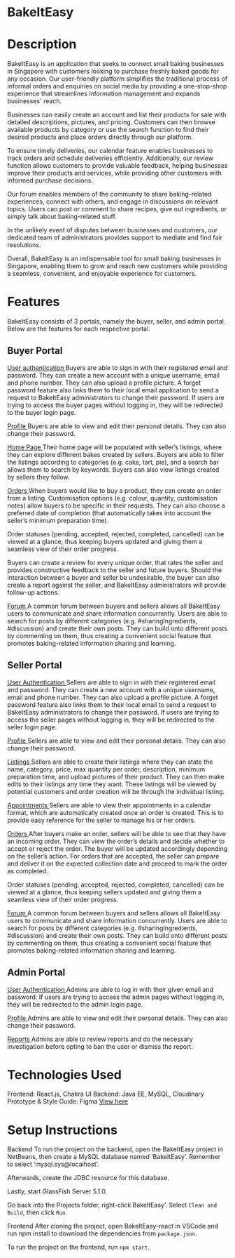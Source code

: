 # BakeItEasy

# Description
BakeItEasy is an application that seeks to connect small baking businesses in Singapore with customers looking to purchase freshly baked goods for any occasion. Our user-friendly platform simplifies the traditional process of informal orders and enquiries on social media by providing a one-stop-shop experience that streamlines information management and expands businesses' reach.

Businesses can easily create an account and list their products for sale with detailed descriptions, pictures, and pricing. Customers can then browse available products by category or use the search function to find their desired products and place orders directly through our platform.

To ensure timely deliveries, our calendar feature enables businesses to track orders and schedule deliveries efficiently. Additionally, our review function allows customers to provide valuable feedback, helping businesses improve their products and services, while providing other customers with informed purchase decisions.

Our forum enables members of the community to share baking-related experiences, connect with others, and engage in discussions on relevant topics. Users can post or comment to share recipes, give out ingredients, or simply talk about baking-related stuff.

In the unlikely event of disputes between businesses and customers, our dedicated team of administrators provides support to mediate and find fair resolutions.

Overall, BakeItEasy is an indispensable tool for small baking businesses in Singapore, enabling them to grow and reach new customers while providing a seamless, convenient, and enjoyable experience for customers.

# Features
BakeItEasy consists of 3 portals, namely the buyer, seller, and admin portal. Below are the features for each respective portal.

## Buyer Portal

<u> User authentication </u>
Buyers are able to sign in with their registered email and password. They can create a new account with a unique username, email and phone number. They can also upload a profile picture. A forget password feature also links them to their local email application to send a request to BakeItEasy administrators to change their password. If users are trying to access the buyer pages without logging in, they will be redirected to the buyer login page.

<u> Profile </u>
Buyers are able to view and edit their personal details. They can also change their password.

<u> Home Page </u>
Their home page will be populated with seller’s listings, where they can explore different bakes created by sellers. Buyers are able to filter the listings according to categories (e.g. cake, tart, pie), and a search bar allows them to search by keywords. Buyers can also view listings created by sellers they follow.

<u> Orders </u>
When buyers would like to buy a product, they can create an order from a listing. Customisation options (e.g. colour, quantity, customisation notes) allow buyers to be specific in their requests. They can also choose a preferred date of completion (that automatically takes into account the seller’s minimum preparation time).

Order statuses (pending, accepted, rejected, completed, cancelled) can be viewed at a glance, thus keeping buyers updated and giving them a seamless view of their order progress.

Buyers can create a review for every unique order, that rates the seller and provides constructive feedback to the seller and future buyers. Should the interaction between a buyer and seller be undesirable, the buyer can also create a report against the seller, and BakeItEasy administrators will provide follow-up actions.

<u> Forum </u>
A common forum between buyers and sellers allows all BakeItEasy users to communicate and share information concurrently. Users are able to search for posts by different categories (e.g. #sharingIngredients, #discussion) and create their own posts. They can build onto different posts by commenting on them, thus creating a convenient social feature that promotes baking-related information sharing and learning.

## Seller Portal

<u> User Authentication </u>
Sellers are able to sign in with their registered email and password. They can create a new account with a unique username, email and phone number. They can also upload a profile picture. A forget password feature also links them to their local email to send a request to BakeItEasy administrators to change their password. If users are trying to access the seller pages without logging in, they will be redirected to the seller login page.

<u> Profile </u>
Sellers are able to view and edit their personal details. They can also change their password.

<u> Listings </u>
Sellers are able to create their listings where they can state the name, category, price, max quantity per order, description, minimum preparation time, and upload pictures of their product. They can then make edits to their listings any time they want. These listings will be viewed by potential customers and order creation will be through the individual listing.

<u> Appointments </u>
Sellers are able to view their appointments in a calendar format, which are automatically created once an order is created. This is to provide easy reference for the seller to manage his or her orders.

<u> Orders </u>
After buyers make an order, sellers will be able to see that they have an incoming order. They can view the order’s details and decide whether to accept or reject the order. The buyer will be updated accordingly depending on the seller’s action. For orders that are accepted, the seller can prepare and deliver it on the expected collection date and proceed to mark the order as completed.

Order statuses (pending, accepted, rejected, completed, cancelled) can be viewed at a glance, thus keeping sellers updated and giving them a seamless view of their order progress.

<u> Forum </u>
A common forum between buyers and sellers allows all BakeItEasy users to communicate and share information concurrently. Users are able to search for posts by different categories (e.g. #sharingIngredients, #discussion) and create their own posts. They can build onto different posts by commenting on them, thus creating a convenient social feature that promotes baking-related information sharing and learning.

## Admin Portal

<u> User Authentication </u>
Admins are able to log in with their given email and password. If users are trying to access the admin pages without logging in, they will be redirected to the admin login page.

<u> Profile </u>
Admins are able to view and edit their personal details. They can also change their password.

<u> Reports </u>
Admins are able to review reports and do the necessary investigation before opting to ban the user or dismiss the report.

# Technologies Used
Frontend: React.js, Chakra UI
Backend: Java EE, MySQL, Cloudinary
Prototype & Style Guide: Figma [View here](https://tinyurl.com/BakeItEasyStyleGuide)

# Setup Instructions

Backend
To run the project on the backend, open the BakeItEasy project in NetBeans, then create a MySQL database named ‘BakeItEasy’. Remember to select ‘mysql.sys@localhost’.

Afterwards, create the JDBC resource for this database.

Lastly, start GlassFish Server 5.1.0.

Go back into the Projects folder, right-click BakeItEasy’. Select ```Clean and Build```, then click ```Run```.

Frontend
After cloning the project, open BakeItEasy-react in VSCode and run npm install to download the dependencies from ```package.json```.

To run the project on the frontend, run ```npm start```.
